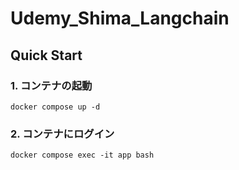 # Udemy_Shima_Langchain

## Quick Start

### 1. コンテナの起動 

```
docker compose up -d
```

### 2. コンテナにログイン

```
docker compose exec -it app bash
```